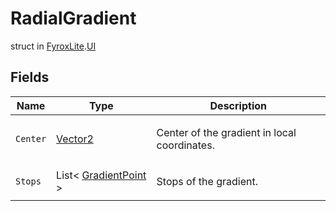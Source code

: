 # RadialGradient
struct in [FyroxLite](../../scripting_api.md).[UI](../UI.md)

## Fields
| Name | Type | Description |
|---|---|---|
| `Center` | [Vector2](../Math/Vector2.md) | <p>Center of the gradient in local coordinates.</p> |
| `Stops` | List< [GradientPoint](../UI/GradientPoint.md) > | <p>Stops of the gradient.</p> |
